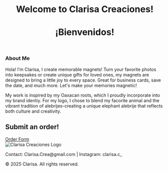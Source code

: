 
<html lang="en">
<head>
  <meta charset="UTF-8">
  <meta name="viewport" content="width=device-width, initial-scale=1.0">
  <link rel="stylesheet" href="style.css">
</head>
<body>
<header>
 
   <h1>Welcome to Clarisa Creaciones!</h1>
   <h1>¡Bienvenidos! </h1>
  </header>

  <section id="about">
    <h3>About Me</h3>
    <p>Hola! I’m Clarisa, I create memorable magnets! Turn your favorite photos into  keepsakes or create unique gifts for loved ones, my magnets are designed to bring a little joy to every space. Great for business cards, save the date, and much more. Let's make your memories magnetic!</p>
     <p>My work is inspired by my Oaxacan roots, which I proudly incorporate into my brand identiy. For my logo, I chose to blend my facorite animal and the vibrant tradition of alebrijes-creating a unique elephant alebrije that reflects both culture and creativity. </p>
  </section>

  <section id="order">
    <h2>Submit an order! </h2>
   <a href=" https://forms.gle/C1uub2GmQkwv9gdC7" target="_blank">Order Form</a>
  </section>
  
  <footer>
    <img src="images/Clarisa creaciones.png" alt="Clarisa Creaciones Logo" id="logo">
    <p>Contact: Clarisa.Crea@gmail.com    |     Instagram: clarisa.c_</p>
    <p>&copy; 2025 Clarisa. All rights reserved.</p>
  </footer>


